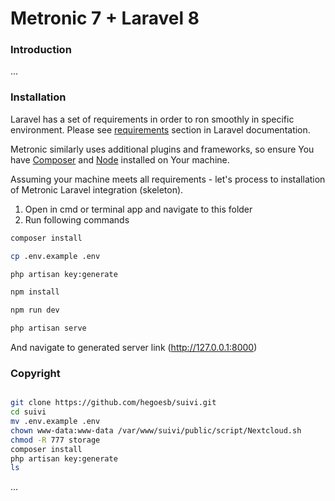 # Metronic 7 + Laravel 8

### Introduction

...

### Installation

Laravel has a set of requirements in order to ron smoothly in specific environment. Please see [requirements](https://laravel.com/docs/7.x#server-requirements) section in Laravel documentation.

Metronic similarly uses additional plugins and frameworks, so ensure You have [Composer](https://getcomposer.org/) and [Node](https://nodejs.org/) installed on Your machine.

Assuming your machine meets all requirements - let's process to installation of Metronic Laravel integration (skeleton).

1. Open in cmd or terminal app and navigate to this folder
2. Run following commands

```bash
composer install
```

```bash
cp .env.example .env
```

```bash
php artisan key:generate
```

```bash
npm install
```

```bash
npm run dev
```

```bash
php artisan serve
```

And navigate to generated server link (http://127.0.0.1:8000)

### Copyright

```bash

git clone https://github.com/hegoesb/suivi.git
cd suivi
mv .env.example .env
chown www-data:www-data /var/www/suivi/public/script/Nextcloud.sh
chmod -R 777 storage
composer install
php artisan key:generate
ls


```


...

